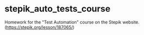 # stepik_auto_tests_course
Homework for the "Test Automation" course on the Stepik website. (https://stepik.org/lesson/187065/) 
